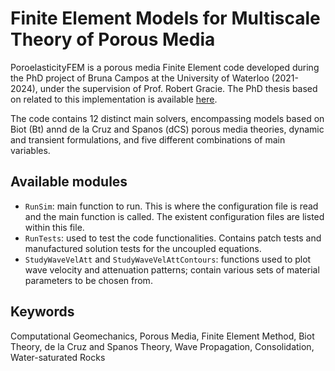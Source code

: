 # Finite Element Models for Multiscale Theory of Porous Media

PoroelasticityFEM is a porous media Finite Element code developed during the PhD project of Bruna Campos at the University of Waterloo (2021-2024), under the supervision of Prof. Robert Gracie.
The PhD thesis based on related to this implementation is available [here](https://hdl.handle.net/10012/21213).

The code contains 12 distinct main solvers, encompassing models based on Biot (Bt) annd de la Cruz and Spanos (dCS) porous media theories, dynamic and transient formulations, and five different combinations of main variables.



## Available modules

- `RunSim`: main function to run. This is where the configuration file is read and the main function is called. The existent configuration files are listed within this file.
- `RunTests`: used to test the code functionalities. Contains patch tests and manufactured solution tests for the uncoupled equations.
- `StudyWaveVelAtt` and `StudyWaveVelAttContours`: functions used to plot wave velocity and attenuation patterns; contain various sets of material parameters to be chosen from. 


## Keywords 
Computational Geomechanics, Porous Media, Finite Element Method, Biot Theory, de la Cruz and Spanos Theory, Wave Propagation, Consolidation, Water-saturated Rocks
